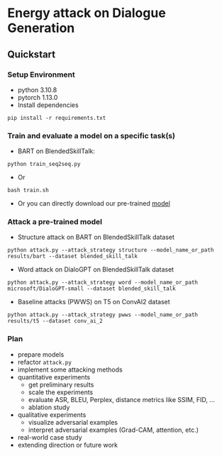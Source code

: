 # Energy attack on Dialogue Generation

## Quickstart

### Setup Environment
- python 3.10.8
- pytorch 1.13.0
- Install dependencies
```
pip install -r requirements.txt
```

### Train and evaluate a model on a specific task(s)

- BART on BlendedSkillTalk:
```
python train_seq2seq.py
```
- Or
```
bash train.sh
```
- Or you can directly download our pre-trained [model](https://drive.google.com/drive/folders/1rWexrwHCgCFYiNVk2yFKSI8iV8baWfFt?usp=sharing) 

### Attack a pre-trained model
- Structure attack on BART on BlendedSkillTalk dataset
```
python attack.py --attack_strategy structure --model_name_or_path results/bart --dataset blended_skill_talk
```
- Word attack on DialoGPT on BlendedSkillTalk dataset 
```
python attack.py --attack_strategy word --model_name_or_path microsoft/DialoGPT-small --dataset blended_skill_talk
```
- Baseline attacks (PWWS) on T5 on ConvAI2 dataset
```
python attack.py --attack_strategy pwws --model_name_or_path results/t5 --dataset conv_ai_2
```

### Plan
- prepare models
- refactor ```attack.py```
- implement some attacking methods
- quantitative experiments
  - get preliminary results
  - scale the experiments
  - evaluate ASR, BLEU, Perplex, distance metrics like SSIM, FID, ...
  - ablation study
- qualitative experiments
  - visualize adversarial examples
  - interpret adversarial examples (Grad-CAM, attention, etc.)
- real-world case study
- extending direction or future work

<!-- 
### Course Project
[Report](https://www.overleaf.com/read/cvvhfbrykfcr)

[Slides](https://github.com/yul091/QASlow/raw/main/course_project/Presentation.pptx) -->

